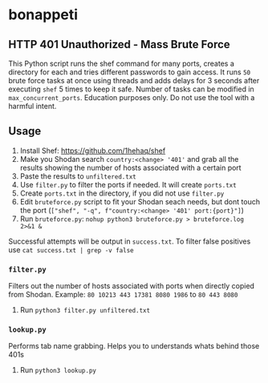 # bonappeti
## HTTP 401 Unauthorized - Mass Brute Force
This Python script runs the shef command for many ports, creates a directory for each and tries different passwords to gain access. 
It runs `50` brute force tasks at once using threads and adds delays for 3 seconds after executing `shef` 5 times to keep it safe.
Number of tasks can be modified in `max_concurrent_ports`.
Education purposes only. Do not use the tool with a harmful intent. 

## Usage
1. Install Shef: https://github.com/1hehaq/shef
2. Make you Shodan search `country:<change> '401'` and grab all the results showing the number of hosts associated with a certain port
3. Paste the results to `unfiltered.txt`
4. Use `filter.py` to filter the ports if needed. It will create `ports.txt`
5. Create `ports.txt` in the directory, if you did not use `filter.py`
6. Edit `bruteforce.py` script to fit your Shodan seach needs, but dont touch the port (`["shef", "-q", f"country:<change> '401' port:{port}"]`)
7. Run `bruteforce.py`: `nohup python3 bruteforce.py > bruteforce.log 2>&1 &`

Successful attempts will be output in `success.txt`. To filter false positives use `cat success.txt | grep -v false`

### `filter.py`
Filters out the number of hosts associated with ports when directly copied from Shodan. 
Example: 
`80
10213
443
17381
8080
1986` to `80
443
8080`

1. Run `python3 filter.py unfiltered.txt`

### `lookup.py`
Performs tab name grabbing. Helps you to understands whats behind those 401s
1. Run `python3 lookup.py`

